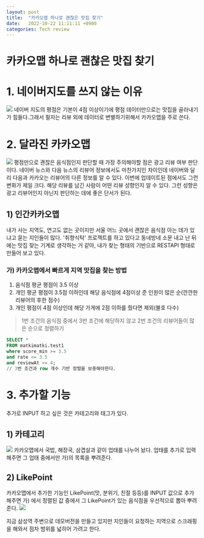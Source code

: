 ```yaml
---
layout: post
title:  "카카오맵 하나로 괜찮은 맛집 찾기"
date:   2022-10-22 11:11:11 +0900
categories: Tech review
---
```

# 카카오맵 하나로 괜찮은 맛집 찾기

# 1. 네이버지도를 쓰지 않는 이유
![](https://velog.velcdn.com/images/sungrok7/post/4dfb8597-3d10-4aab-bc6a-c8a17cf7c836/image.jpg)
네이버 지도의 평점은 기본이 4점 이상이기에 평점 데이터만으로는 맛집을 골라내기가 힘들다.그래서 필자는 리뷰 외에 데이터로 변별하기위해서 카카오맵을 주로 쓴다.

# 2. 달라진 카카오맵
![](https://velog.velcdn.com/images/sungrok7/post/3bbf9d54-57e8-49cd-b122-67c875cfcaa6/image.png)
평점만으로 괜찮은 음식점인지 판단할 때 가장 주의해야할 점은 광고 리뷰 여부 판단이다. 네이버 뉴스와 다음 뉴스의 리뷰어 정보에서도 마찬가지인 차이인데 네이버와 달리 다음과 카카오는 리뷰어의 다른 정보를 알 수 있다. 이번에 업데이트된 점에서도 그런 변화가 제일 크다. 해당 리뷰를 남긴 사람이 어떤 리뷰 성향인지 알 수 있다. 그런 성향은 광고 리뷰어인지 아닌지 판단하는 데에 좋은 단서가 된다.

## 1) 인간카카오맵
내가 사는 지역도, 연고도 없는 곳이지만 서울 어느 곳에서 괜찮은 음식점 아는 데가 있냐고 묻는 지인들이 많다. '취향식탁' 프로젝트를 하고 있다고 동네방네 소문 내고 난 뒤에는 맛집 찾는 기계로 생각하는 거 같아, 내가 찾는 형태의 기반으로 RESTAPI 형태로 만들어 보고 있다. 

### 가) 카카오맵에서 빠르게 지역 맛집을 찾는 방법
1. 음식점 평균 평점이 3.5 이상
2. 개인 평균 평점이 3.5점 이하인데 해당 음식점에 4점이상 준 인원이 많은 순(깐깐한 리뷰어의 후한 점수)
3. 개인 평점이 4점 이상인데 해당 가게에 2점 이하를 줬다면 제외(불호 다수) 

> 1번 조건의 음식점 중에서 3번 조건에 해당하지 않고 2번 조건의 리뷰어들이 많은 순으로 정렬하기

```sql
SELECT * 
FROM matkimatki.test1 
where score_min >= 3.5
and rate <= 3.5
and reviewAt >= 4;
// 3번 조건과 row 개수 기반 정렬을 보충해야한다.
```

# 3. 추가할 기능
추가로 INPUT 하고 싶은 것은 카테고리와 태그가 있다.

## 1) 카테고리
![](https://velog.velcdn.com/images/sungrok7/post/fa8b4701-98ae-430d-b363-26790ba65a5b/image.png)
카카오맵에서 국밥, 해장국, 삼겹살과 같이 업태를 나누어 놨다. 업태를 추가로 입력해주면 그 업태 중에서만 가)의 목록을 뿌려준다. 


## 2) LikePoint
카카오맵에서 추가한 기능인 LikePoint(맛, 분위기, 친절 등등)를 INPUT 값으로 추가해주면 가) 에서 정렬된 값 중에서 그 LikePoint가 있는 음식점을 우선적으로 뽑아 뿌려준다.
![](https://velog.velcdn.com/images/sungrok7/post/7f737dbe-bdda-48b8-9708-880fb245f92d/image.jpg)

지금 삼성역 주변으로 데모버전을 만들고 있지만 지인들이 요청하는 지역으로 스크래핑을 해와서 점차 범위를 넓히어 가려고 한다. 

[jekyll-docs]: https://jekyllrb.com/docs/home
[jekyll-gh]:   https://github.com/jekyll/jekyll
[jekyll-talk]: https://talk.jekyllrb.com/
